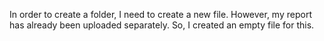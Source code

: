 In order to create a folder, I need to create a new file. However, my report has already been uploaded separately. So, I created an empty file for this.
